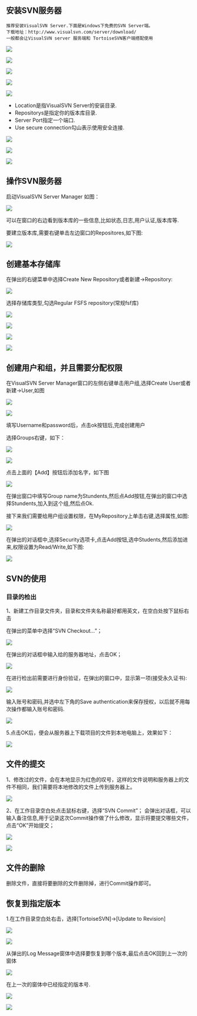 ## 安装SVN服务器
```
推荐安装VisualSVN Server.下面是Windows下免费的SVN Server端。
下载地址：http://www.visualsvn.com/server/download/
一般都会让VisualSVN server 服务端和 TortoiseSVN客户端搭配使用
```
![](https://nts.newbieol.com/static/k25/03_%E5%BC%95%E6%93%8E%E9%AB%98%E7%BA%A7%E8%BF%9B%E9%98%B6/%E5%8D%8F%E5%90%8C%E5%BC%80%E5%8F%91%E4%B8%8E%E6%95%B0%E6%8D%AE%E5%BA%93%E5%9F%BA%E7%A1%80/SVN%E6%93%8D%E4%BD%9C/SVN%E6%9C%AC%E5%9C%B0%E6%9C%8D%E5%8A%A1%E5%99%A8%E6%90%AD%E5%BB%BA/images/image1.png)

![](https://nts.newbieol.com/static/k25/03_%E5%BC%95%E6%93%8E%E9%AB%98%E7%BA%A7%E8%BF%9B%E9%98%B6/%E5%8D%8F%E5%90%8C%E5%BC%80%E5%8F%91%E4%B8%8E%E6%95%B0%E6%8D%AE%E5%BA%93%E5%9F%BA%E7%A1%80/SVN%E6%93%8D%E4%BD%9C/SVN%E6%9C%AC%E5%9C%B0%E6%9C%8D%E5%8A%A1%E5%99%A8%E6%90%AD%E5%BB%BA/images/image2.png)

![](https://nts.newbieol.com/static/k25/03_%E5%BC%95%E6%93%8E%E9%AB%98%E7%BA%A7%E8%BF%9B%E9%98%B6/%E5%8D%8F%E5%90%8C%E5%BC%80%E5%8F%91%E4%B8%8E%E6%95%B0%E6%8D%AE%E5%BA%93%E5%9F%BA%E7%A1%80/SVN%E6%93%8D%E4%BD%9C/SVN%E6%9C%AC%E5%9C%B0%E6%9C%8D%E5%8A%A1%E5%99%A8%E6%90%AD%E5%BB%BA/images/image3.png)

![](https://nts.newbieol.com/static/k25/03_%E5%BC%95%E6%93%8E%E9%AB%98%E7%BA%A7%E8%BF%9B%E9%98%B6/%E5%8D%8F%E5%90%8C%E5%BC%80%E5%8F%91%E4%B8%8E%E6%95%B0%E6%8D%AE%E5%BA%93%E5%9F%BA%E7%A1%80/SVN%E6%93%8D%E4%BD%9C/SVN%E6%9C%AC%E5%9C%B0%E6%9C%8D%E5%8A%A1%E5%99%A8%E6%90%AD%E5%BB%BA/images/image4.png)

![](https://nts.newbieol.com/static/k25/03_%E5%BC%95%E6%93%8E%E9%AB%98%E7%BA%A7%E8%BF%9B%E9%98%B6/%E5%8D%8F%E5%90%8C%E5%BC%80%E5%8F%91%E4%B8%8E%E6%95%B0%E6%8D%AE%E5%BA%93%E5%9F%BA%E7%A1%80/SVN%E6%93%8D%E4%BD%9C/SVN%E6%9C%AC%E5%9C%B0%E6%9C%8D%E5%8A%A1%E5%99%A8%E6%90%AD%E5%BB%BA/images/image5.png)

* Location是指VisualSVN Server的安装目录.
* Repositorys是指定你的版本库目录.
* Server Port指定一个端口.
* Use secure connection勾山表示使用安全连接.

![](https://nts.newbieol.com/static/k25/03_%E5%BC%95%E6%93%8E%E9%AB%98%E7%BA%A7%E8%BF%9B%E9%98%B6/%E5%8D%8F%E5%90%8C%E5%BC%80%E5%8F%91%E4%B8%8E%E6%95%B0%E6%8D%AE%E5%BA%93%E5%9F%BA%E7%A1%80/SVN%E6%93%8D%E4%BD%9C/SVN%E6%9C%AC%E5%9C%B0%E6%9C%8D%E5%8A%A1%E5%99%A8%E6%90%AD%E5%BB%BA/images/image6.png)

![](https://nts.newbieol.com/static/k25/03_%E5%BC%95%E6%93%8E%E9%AB%98%E7%BA%A7%E8%BF%9B%E9%98%B6/%E5%8D%8F%E5%90%8C%E5%BC%80%E5%8F%91%E4%B8%8E%E6%95%B0%E6%8D%AE%E5%BA%93%E5%9F%BA%E7%A1%80/SVN%E6%93%8D%E4%BD%9C/SVN%E6%9C%AC%E5%9C%B0%E6%9C%8D%E5%8A%A1%E5%99%A8%E6%90%AD%E5%BB%BA/images/image7.png)

![](https://nts.newbieol.com/static/k25/03_%E5%BC%95%E6%93%8E%E9%AB%98%E7%BA%A7%E8%BF%9B%E9%98%B6/%E5%8D%8F%E5%90%8C%E5%BC%80%E5%8F%91%E4%B8%8E%E6%95%B0%E6%8D%AE%E5%BA%93%E5%9F%BA%E7%A1%80/SVN%E6%93%8D%E4%BD%9C/SVN%E6%9C%AC%E5%9C%B0%E6%9C%8D%E5%8A%A1%E5%99%A8%E6%90%AD%E5%BB%BA/images/image8.png)


## 操作SVN服务器

启动VisualSVN Server Manager 如图：

![](https://nts.newbieol.com/static/k25/03_%E5%BC%95%E6%93%8E%E9%AB%98%E7%BA%A7%E8%BF%9B%E9%98%B6/%E5%8D%8F%E5%90%8C%E5%BC%80%E5%8F%91%E4%B8%8E%E6%95%B0%E6%8D%AE%E5%BA%93%E5%9F%BA%E7%A1%80/SVN%E6%93%8D%E4%BD%9C/SVN%E6%9C%AC%E5%9C%B0%E6%9C%8D%E5%8A%A1%E5%99%A8%E6%90%AD%E5%BB%BA/images/image9.png)

可以在窗口的右边看到版本库的一些信息,比如状态,日志,用户认证,版本库等.

要建立版本库,需要右键单击左边窗口的Repositores,如下图:

![](https://nts.newbieol.com/static/k25/03_%E5%BC%95%E6%93%8E%E9%AB%98%E7%BA%A7%E8%BF%9B%E9%98%B6/%E5%8D%8F%E5%90%8C%E5%BC%80%E5%8F%91%E4%B8%8E%E6%95%B0%E6%8D%AE%E5%BA%93%E5%9F%BA%E7%A1%80/SVN%E6%93%8D%E4%BD%9C/SVN%E6%9C%AC%E5%9C%B0%E6%9C%8D%E5%8A%A1%E5%99%A8%E6%90%AD%E5%BB%BA/images/image10.png)

## 创建基本存储库

在弹出的右键菜单中选择Create New Repository或者新建->Repository:

![](https://nts.newbieol.com/static/k25/03_%E5%BC%95%E6%93%8E%E9%AB%98%E7%BA%A7%E8%BF%9B%E9%98%B6/%E5%8D%8F%E5%90%8C%E5%BC%80%E5%8F%91%E4%B8%8E%E6%95%B0%E6%8D%AE%E5%BA%93%E5%9F%BA%E7%A1%80/SVN%E6%93%8D%E4%BD%9C/SVN%E6%9C%AC%E5%9C%B0%E6%9C%8D%E5%8A%A1%E5%99%A8%E6%90%AD%E5%BB%BA/images/image11.png)

选择存储库类型,勾选Regular FSFS repository(常规fsf库)

![](https://nts.newbieol.com/static/k25/03_%E5%BC%95%E6%93%8E%E9%AB%98%E7%BA%A7%E8%BF%9B%E9%98%B6/%E5%8D%8F%E5%90%8C%E5%BC%80%E5%8F%91%E4%B8%8E%E6%95%B0%E6%8D%AE%E5%BA%93%E5%9F%BA%E7%A1%80/SVN%E6%93%8D%E4%BD%9C/SVN%E6%9C%AC%E5%9C%B0%E6%9C%8D%E5%8A%A1%E5%99%A8%E6%90%AD%E5%BB%BA/images/image12.png)

![](https://nts.newbieol.com/static/k25/03_%E5%BC%95%E6%93%8E%E9%AB%98%E7%BA%A7%E8%BF%9B%E9%98%B6/%E5%8D%8F%E5%90%8C%E5%BC%80%E5%8F%91%E4%B8%8E%E6%95%B0%E6%8D%AE%E5%BA%93%E5%9F%BA%E7%A1%80/SVN%E6%93%8D%E4%BD%9C/SVN%E6%9C%AC%E5%9C%B0%E6%9C%8D%E5%8A%A1%E5%99%A8%E6%90%AD%E5%BB%BA/images/image13.png)

![](https://nts.newbieol.com/static/k25/03_%E5%BC%95%E6%93%8E%E9%AB%98%E7%BA%A7%E8%BF%9B%E9%98%B6/%E5%8D%8F%E5%90%8C%E5%BC%80%E5%8F%91%E4%B8%8E%E6%95%B0%E6%8D%AE%E5%BA%93%E5%9F%BA%E7%A1%80/SVN%E6%93%8D%E4%BD%9C/SVN%E6%9C%AC%E5%9C%B0%E6%9C%8D%E5%8A%A1%E5%99%A8%E6%90%AD%E5%BB%BA/images/image14.png)

![](https://nts.newbieol.com/static/k25/03_%E5%BC%95%E6%93%8E%E9%AB%98%E7%BA%A7%E8%BF%9B%E9%98%B6/%E5%8D%8F%E5%90%8C%E5%BC%80%E5%8F%91%E4%B8%8E%E6%95%B0%E6%8D%AE%E5%BA%93%E5%9F%BA%E7%A1%80/SVN%E6%93%8D%E4%BD%9C/SVN%E6%9C%AC%E5%9C%B0%E6%9C%8D%E5%8A%A1%E5%99%A8%E6%90%AD%E5%BB%BA/images/image15.png)

## 创建用户和组，并且需要分配权限

在VisualSVN Server Manager窗口的左侧右键单击用户组,选择Create User或者新建->User,如图

![](https://nts.newbieol.com/static/k25/03_%E5%BC%95%E6%93%8E%E9%AB%98%E7%BA%A7%E8%BF%9B%E9%98%B6/%E5%8D%8F%E5%90%8C%E5%BC%80%E5%8F%91%E4%B8%8E%E6%95%B0%E6%8D%AE%E5%BA%93%E5%9F%BA%E7%A1%80/SVN%E6%93%8D%E4%BD%9C/SVN%E6%9C%AC%E5%9C%B0%E6%9C%8D%E5%8A%A1%E5%99%A8%E6%90%AD%E5%BB%BA/images/image16.png)

![](https://nts.newbieol.com/static/k25/03_%E5%BC%95%E6%93%8E%E9%AB%98%E7%BA%A7%E8%BF%9B%E9%98%B6/%E5%8D%8F%E5%90%8C%E5%BC%80%E5%8F%91%E4%B8%8E%E6%95%B0%E6%8D%AE%E5%BA%93%E5%9F%BA%E7%A1%80/SVN%E6%93%8D%E4%BD%9C/SVN%E6%9C%AC%E5%9C%B0%E6%9C%8D%E5%8A%A1%E5%99%A8%E6%90%AD%E5%BB%BA/images/image17.png)

填写Username和password后，点击ok按钮后,完成创建用户

选择Groups右键，如下：

![](https://nts.newbieol.com/static/k25/03_%E5%BC%95%E6%93%8E%E9%AB%98%E7%BA%A7%E8%BF%9B%E9%98%B6/%E5%8D%8F%E5%90%8C%E5%BC%80%E5%8F%91%E4%B8%8E%E6%95%B0%E6%8D%AE%E5%BA%93%E5%9F%BA%E7%A1%80/SVN%E6%93%8D%E4%BD%9C/SVN%E6%9C%AC%E5%9C%B0%E6%9C%8D%E5%8A%A1%E5%99%A8%E6%90%AD%E5%BB%BA/images/image18.png)

![](https://nts.newbieol.com/static/k25/03_%E5%BC%95%E6%93%8E%E9%AB%98%E7%BA%A7%E8%BF%9B%E9%98%B6/%E5%8D%8F%E5%90%8C%E5%BC%80%E5%8F%91%E4%B8%8E%E6%95%B0%E6%8D%AE%E5%BA%93%E5%9F%BA%E7%A1%80/SVN%E6%93%8D%E4%BD%9C/SVN%E6%9C%AC%E5%9C%B0%E6%9C%8D%E5%8A%A1%E5%99%A8%E6%90%AD%E5%BB%BA/images/image19.png)

点击上面的【Add】按钮后添加名字，如下图

![](https://nts.newbieol.com/static/k25/03_%E5%BC%95%E6%93%8E%E9%AB%98%E7%BA%A7%E8%BF%9B%E9%98%B6/%E5%8D%8F%E5%90%8C%E5%BC%80%E5%8F%91%E4%B8%8E%E6%95%B0%E6%8D%AE%E5%BA%93%E5%9F%BA%E7%A1%80/SVN%E6%93%8D%E4%BD%9C/SVN%E6%9C%AC%E5%9C%B0%E6%9C%8D%E5%8A%A1%E5%99%A8%E6%90%AD%E5%BB%BA/images/image20.png)

在弹出窗口中填写Group name为Stundents,然后点Add按钮,在弹出的窗口中选择Stundents,加入到这个组,然后点Ok.

接下来我们需要给用户组设置权限，在MyRepository上单击右键,选择属性,如图:

![](https://nts.newbieol.com/static/k25/03_%E5%BC%95%E6%93%8E%E9%AB%98%E7%BA%A7%E8%BF%9B%E9%98%B6/%E5%8D%8F%E5%90%8C%E5%BC%80%E5%8F%91%E4%B8%8E%E6%95%B0%E6%8D%AE%E5%BA%93%E5%9F%BA%E7%A1%80/SVN%E6%93%8D%E4%BD%9C/SVN%E6%9C%AC%E5%9C%B0%E6%9C%8D%E5%8A%A1%E5%99%A8%E6%90%AD%E5%BB%BA/images/image21.png)

在弹出的对话框中,选择Security选项卡,点击Add按钮,选中Students,然后添加进来,权限设置为Read/Write,如下图:

![](https://nts.newbieol.com/static/k25/03_%E5%BC%95%E6%93%8E%E9%AB%98%E7%BA%A7%E8%BF%9B%E9%98%B6/%E5%8D%8F%E5%90%8C%E5%BC%80%E5%8F%91%E4%B8%8E%E6%95%B0%E6%8D%AE%E5%BA%93%E5%9F%BA%E7%A1%80/SVN%E6%93%8D%E4%BD%9C/SVN%E6%9C%AC%E5%9C%B0%E6%9C%8D%E5%8A%A1%E5%99%A8%E6%90%AD%E5%BB%BA/images/image22.png)


## SVN的使用

### 目录的检出

1、新建工作目录文件夹，目录和文件夹名称最好都用英文，在空白处按下鼠标右击

在弹出的菜单中选择“SVN Checkout…”；

![](https://nts.newbieol.com/static/k25/03_%E5%BC%95%E6%93%8E%E9%AB%98%E7%BA%A7%E8%BF%9B%E9%98%B6/%E5%8D%8F%E5%90%8C%E5%BC%80%E5%8F%91%E4%B8%8E%E6%95%B0%E6%8D%AE%E5%BA%93%E5%9F%BA%E7%A1%80/SVN%E6%93%8D%E4%BD%9C/SVN%E7%9A%84%E4%BD%BF%E7%94%A8/images/20161212142115.jpg)

在弹出的对话框中输入给的服务器地址，点击OK；

![](https://nts.newbieol.com/static/k25/03_%E5%BC%95%E6%93%8E%E9%AB%98%E7%BA%A7%E8%BF%9B%E9%98%B6/%E5%8D%8F%E5%90%8C%E5%BC%80%E5%8F%91%E4%B8%8E%E6%95%B0%E6%8D%AE%E5%BA%93%E5%9F%BA%E7%A1%80/SVN%E6%93%8D%E4%BD%9C/SVN%E7%9A%84%E4%BD%BF%E7%94%A8/images/20161212142240.jpg)

在进行检出前需要进行身份验证，在弹出的窗口中，显示第一项(接受永久证书):

![](https://nts.newbieol.com/static/k25/03_%E5%BC%95%E6%93%8E%E9%AB%98%E7%BA%A7%E8%BF%9B%E9%98%B6/%E5%8D%8F%E5%90%8C%E5%BC%80%E5%8F%91%E4%B8%8E%E6%95%B0%E6%8D%AE%E5%BA%93%E5%9F%BA%E7%A1%80/SVN%E6%93%8D%E4%BD%9C/SVN%E7%9A%84%E4%BD%BF%E7%94%A8/images/20161212142345.jpg)

输入账号和密码,并选中左下角的Save authentication来保存授权，以后就不用每次操作都输入账号和密码.

![](https://nts.newbieol.com/static/k25/03_%E5%BC%95%E6%93%8E%E9%AB%98%E7%BA%A7%E8%BF%9B%E9%98%B6/%E5%8D%8F%E5%90%8C%E5%BC%80%E5%8F%91%E4%B8%8E%E6%95%B0%E6%8D%AE%E5%BA%93%E5%9F%BA%E7%A1%80/SVN%E6%93%8D%E4%BD%9C/SVN%E7%9A%84%E4%BD%BF%E7%94%A8/images/20161212142605.jpg)

5.点击OK后，便会从服务器上下载项目的文件到本地电脑上，效果如下：

![](https://nts.newbieol.com/static/k25/03_%E5%BC%95%E6%93%8E%E9%AB%98%E7%BA%A7%E8%BF%9B%E9%98%B6/%E5%8D%8F%E5%90%8C%E5%BC%80%E5%8F%91%E4%B8%8E%E6%95%B0%E6%8D%AE%E5%BA%93%E5%9F%BA%E7%A1%80/SVN%E6%93%8D%E4%BD%9C/SVN%E7%9A%84%E4%BD%BF%E7%94%A8/images/20161212142807.jpg)

## 文件的提交

1、修改过的文件，会在本地显示为红色的叹号，这样的文件说明和服务器上的文件不相同，我们需要将本地修改的文件上传到服务器上。

![](https://nts.newbieol.com/static/k25/03_%E5%BC%95%E6%93%8E%E9%AB%98%E7%BA%A7%E8%BF%9B%E9%98%B6/%E5%8D%8F%E5%90%8C%E5%BC%80%E5%8F%91%E4%B8%8E%E6%95%B0%E6%8D%AE%E5%BA%93%E5%9F%BA%E7%A1%80/SVN%E6%93%8D%E4%BD%9C/SVN%E7%9A%84%E4%BD%BF%E7%94%A8/images/20161212143910.jpg)

2、在工作目录空白处点击鼠标右键，选择“SVN Commit”；
会弹出对话框，可以输入备注信息,用于记录这次Commit操作做了什么修改，显示将要提交哪些文件，点击“OK”开始提交；

![](https://nts.newbieol.com/static/k25/03_%E5%BC%95%E6%93%8E%E9%AB%98%E7%BA%A7%E8%BF%9B%E9%98%B6/%E5%8D%8F%E5%90%8C%E5%BC%80%E5%8F%91%E4%B8%8E%E6%95%B0%E6%8D%AE%E5%BA%93%E5%9F%BA%E7%A1%80/SVN%E6%93%8D%E4%BD%9C/SVN%E7%9A%84%E4%BD%BF%E7%94%A8/images/20161212144008.jpg)

![](https://nts.newbieol.com/static/k25/03_%E5%BC%95%E6%93%8E%E9%AB%98%E7%BA%A7%E8%BF%9B%E9%98%B6/%E5%8D%8F%E5%90%8C%E5%BC%80%E5%8F%91%E4%B8%8E%E6%95%B0%E6%8D%AE%E5%BA%93%E5%9F%BA%E7%A1%80/SVN%E6%93%8D%E4%BD%9C/SVN%E7%9A%84%E4%BD%BF%E7%94%A8/images/20161212144146.jpg)

## 文件的删除

删除文件，直接将要删除的文件删除掉，进行Commit操作即可。

## 恢复到指定版本

1.在工作目录空白处右击，选择[TortoiseSVN]->[Update to Revision]

![](https://nts.newbieol.com/static/k25/03_%E5%BC%95%E6%93%8E%E9%AB%98%E7%BA%A7%E8%BF%9B%E9%98%B6/%E5%8D%8F%E5%90%8C%E5%BC%80%E5%8F%91%E4%B8%8E%E6%95%B0%E6%8D%AE%E5%BA%93%E5%9F%BA%E7%A1%80/SVN%E6%93%8D%E4%BD%9C/SVN%E7%9A%84%E4%BD%BF%E7%94%A8/images/20161212144458.jpg)

![](https://nts.newbieol.com/static/k25/03_%E5%BC%95%E6%93%8E%E9%AB%98%E7%BA%A7%E8%BF%9B%E9%98%B6/%E5%8D%8F%E5%90%8C%E5%BC%80%E5%8F%91%E4%B8%8E%E6%95%B0%E6%8D%AE%E5%BA%93%E5%9F%BA%E7%A1%80/SVN%E6%93%8D%E4%BD%9C/SVN%E7%9A%84%E4%BD%BF%E7%94%A8/images/20161212144612.jpg)

从弹出的Log Message窗体中选择要恢复到哪个版本,最后点击OK回到上一次的窗体

![](https://nts.newbieol.com/static/k25/03_%E5%BC%95%E6%93%8E%E9%AB%98%E7%BA%A7%E8%BF%9B%E9%98%B6/%E5%8D%8F%E5%90%8C%E5%BC%80%E5%8F%91%E4%B8%8E%E6%95%B0%E6%8D%AE%E5%BA%93%E5%9F%BA%E7%A1%80/SVN%E6%93%8D%E4%BD%9C/SVN%E7%9A%84%E4%BD%BF%E7%94%A8/images/20161212144803.jpg)

在上一次的窗体中已经指定的版本号.

![](https://nts.newbieol.com/static/k25/03_%E5%BC%95%E6%93%8E%E9%AB%98%E7%BA%A7%E8%BF%9B%E9%98%B6/%E5%8D%8F%E5%90%8C%E5%BC%80%E5%8F%91%E4%B8%8E%E6%95%B0%E6%8D%AE%E5%BA%93%E5%9F%BA%E7%A1%80/SVN%E6%93%8D%E4%BD%9C/SVN%E7%9A%84%E4%BD%BF%E7%94%A8/images/20161212144914.jpg)

![](https://nts.newbieol.com/static/k25/03_%E5%BC%95%E6%93%8E%E9%AB%98%E7%BA%A7%E8%BF%9B%E9%98%B6/%E5%8D%8F%E5%90%8C%E5%BC%80%E5%8F%91%E4%B8%8E%E6%95%B0%E6%8D%AE%E5%BA%93%E5%9F%BA%E7%A1%80/SVN%E6%93%8D%E4%BD%9C/SVN%E7%9A%84%E4%BD%BF%E7%94%A8/images/20161212145051.jpg)






















































